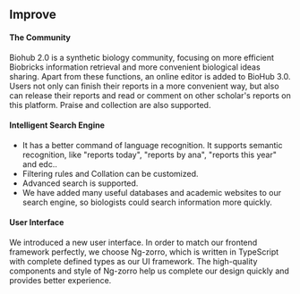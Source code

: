 ## Improve

#### The Community

Biohub 2.0 is a synthetic biology community, focusing on more efficient Biobricks information retrieval and more convenient biological ideas sharing. Apart from these functions, an online editor is added to BioHub 3.0. Users not only can finish their reports in a more convenient way, but also can release their reports and read or comment on other scholar's reports on this platform. Praise and collection are also supported.

 #### Intelligent Search Engine

* It has a better command of language recognition. It supports semantic recognition, like "reports today", "reports by ana", "reports this year" and edc..
* Filtering rules and Collation can be customized. 
* Advanced search is supported.
* We have added many useful databases and academic websites to our search engine, so biologists could search information more quickly.

#### User Interface

We introduced a new user interface. In order to match our frontend framework perfectly, we choose Ng-zorro, which is written in TypeScript with complete defined types as our UI framework. The high-quality components and style of Ng-zorro help us complete our design quickly and provides better experience. 